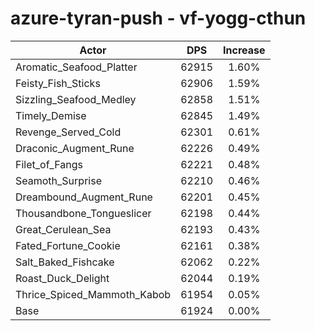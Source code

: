 # azure-tyran-push - vf-yogg-cthun
| Actor | DPS | Increase |
|---|:---:|:---:|
|Aromatic_Seafood_Platter|62915|1.60%|
|Feisty_Fish_Sticks|62906|1.59%|
|Sizzling_Seafood_Medley|62858|1.51%|
|Timely_Demise|62845|1.49%|
|Revenge_Served_Cold|62301|0.61%|
|Draconic_Augment_Rune|62226|0.49%|
|Filet_of_Fangs|62221|0.48%|
|Seamoth_Surprise|62210|0.46%|
|Dreambound_Augment_Rune|62201|0.45%|
|Thousandbone_Tongueslicer|62198|0.44%|
|Great_Cerulean_Sea|62193|0.43%|
|Fated_Fortune_Cookie|62161|0.38%|
|Salt_Baked_Fishcake|62062|0.22%|
|Roast_Duck_Delight|62044|0.19%|
|Thrice_Spiced_Mammoth_Kabob|61954|0.05%|
|Base|61924|0.00%|

